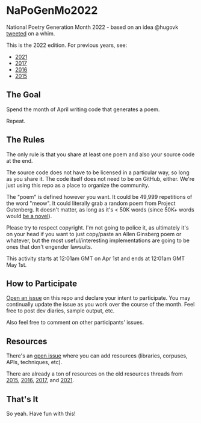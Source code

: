 # NaPoGenMo2022

National Poetry Generation Month 2022 - based on an idea @hugovk [tweeted](https://twitter.com/hugovk/status/582991364889059330) on a whim.

This is the 2022 edition. For previous years, see:

* [2021](https://github.com/NaPoGenMo/NaPoGenMo2021)
* [2017](https://github.com/NaPoGenMo/NaPoGenMo2017)
* [2016](https://github.com/NaPoGenMo/NaPoGenMo2016)
* [2015](https://github.com/NaPoGenMo/NaPoGenMo2015)

## The Goal

Spend the month of April writing code that generates a poem.

Repeat.

## The Rules

The only rule is that you share at least one poem  and also your source code at the end.

The source code does not have to be licensed in a particular way, so long as you share it. The code itself does not need to be on GitHub, either. We're just using this repo as a place to organize the community.

The "poem" is defined however you want. It could be 49,999 repetitions of the word "meow". It could literally grab a random poem from Project Gutenberg. It doesn't matter, as long as it's < 50K words (since 50K+ words would [be a novel](https://github.com/NaNoGenMo/2016)).

Please try to respect copyright. I'm not going to police it, as ultimately it's on your head if you want to just copy/paste an Allen Ginsberg poem or whatever, but the most useful/interesting implementations are going to be ones that don't engender lawsuits.

This activity starts at 12:01am GMT on Apr 1st and ends at 12:01am GMT May 1st.

## How to Participate

[Open an issue](../../issues/new) on this repo and declare your intent to participate. You may continually update the issue as you work over the course of the month. Feel free to post dev diaries, sample output, etc.

Also feel free to comment on other participants' issues.

## Resources

There's an [open issue](../../issues/1) where you can add resources (libraries, corpuses, APIs, techniques, etc).

There are already a ton of resources on the old resources threads from
[2015](https://github.com/NaPoGenMo/NaPoGenMo2015/issues/1),
[2016](https://github.com/NaPoGenMo/NaPoGenMo2016/issues/1),
[2017](https://github.com/NaPoGenMo/NaPoGenMo2016/issues/1),
and [2021](https://github.com/NaPoGenMo/NaPoGenMo2021/issues/1).

## That's It

So yeah. Have fun with this!
